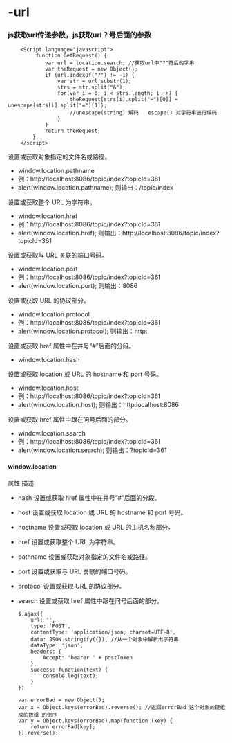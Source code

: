 # -url
### js获取url传递参数，js获取url？号后面的参数
  
        <Script language="javascript">  
             function GetRequest() {
                var url = location.search; //获取url中"?"符后的字串
                var theRequest = new Object();
                if (url.indexOf("?") != -1) {
                    var str = url.substr(1);
                    strs = str.split("&");
                    for(var i = 0; i < strs.length; i ++) {
                        theRequest[strs[i].split("=")[0]] = unescape(strs[i].split("=")[1]);
                        //unescape(string) 解码   escape() 对字符串进行编码
                    }
                }
                return theRequest;
            }
        </script> 
        
设置或获取对象指定的文件名或路径。
* window.location.pathname
* 例：http://localhost:8086/topic/index?topicId=361
* alert(window.location.pathname); 则输出：/topic/index

设置或获取整个 URL 为字符串。
* window.location.href
* 例：http://localhost:8086/topic/index?topicId=361
* alert(window.location.href); 则输出：http://localhost:8086/topic/index?topicId=361

设置或获取与 URL 关联的端口号码。
* window.location.port
* 例：http://localhost:8086/topic/index?topicId=361
* alert(window.location.port); 则输出：8086

设置或获取 URL 的协议部分。
* window.location.protocol
* 例：http://localhost:8086/topic/index?topicId=361
* alert(window.location.protocol); 则输出：http:

设置或获取 href 属性中在井号“#”后面的分段。
* window.location.hash

设置或获取 location 或 URL 的 hostname 和 port 号码。
* window.location.host
* 例：http://localhost:8086/topic/index?topicId=361
* alert(window.location.host); 则输出：http:localhost:8086

设置或获取 href 属性中跟在问号后面的部分。
* window.location.search
* 例：http://localhost:8086/topic/index?topicId=361
* alert(window.location.search); 则输出：?topicId=361

#### window.location
属性                  描述
* hash                设置或获取 href 属性中在井号“#”后面的分段。
* host                 设置或获取 location 或 URL 的 hostname 和 port 号码。
* hostname      设置或获取 location 或 URL 的主机名称部分。
* href                  设置或获取整个 URL 为字符串。
* pathname      设置或获取对象指定的文件名或路径。
* port                  设置或获取与 URL 关联的端口号码。
* protocol          设置或获取 URL 的协议部分。
* search            设置或获取 href 属性中跟在问号后面的部分。

      $.ajax({
          url: '',
          type: 'POST',
          contentType: 'application/json; charset=UTF-8',
          data: JSON.stringify({}), //从一个对象中解析出字符串
          dataType: 'json',
          headers: {
              Accept: 'bearer ' + postToken
          },
          success: function(text) {
              console.log(text);
          }
      })
      
      var errorBad = new Object();
      var x = Object.keys(errorBad).reverse(); //返回errorBad 这个对象的键组成的数组 的倒序
      var y = Object.keys(errorBad).map(function (key) {
          return errorBad[key];
      }).reverse();
